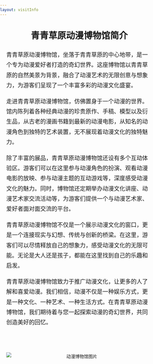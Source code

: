 ```yaml
---
layout: visitInfo
---
```


<html lang="zh-CN">
<head>
    <meta charset="UTF-8">
    <meta name="viewport" content="width=device-width, initial-scale=1.0">
    <title>动博简介</title>
    <style>
        body {
            margin: 0;
            padding: 0;
        }
        .container {
            max-width: 1200px;
            margin: auto;
            padding: 20px;
            line-height: 1.8;
        }
        .header {
            text-align: center;
            font-size: 28px;
            font-weight: bold;
            margin-bottom: 20px;
        }
        .header span {
            display: inline-block;
            padding: 0 10px;
            position: relative;
        }
        .header span::before, .header span::after {
            content: '';
            position: absolute;
            top: 50%;
            width: 50px;
            height: 2px;
        }
        .header span::before {
            left: -60px;
        }
        .header span::after {
            right: -60px;
        }
        .content {
            font-family: '楷体', serif !important; /* 正文字体设定为楷体，并使用 !important 确保其优先级 */
            font-size: 18px;
            margin-top: 20px;
        }
         .image-container {
            text-align: center;
            margin-top: 20px;
        }
        .image-container img {
            max-width: 100%; /* 图片最大宽度为容器宽度 */
            height: auto; /* 保持图片的高度自适应 */
            display: block; /* 去除图片底部的空白间隙 */
            margin: 0 auto; /* 确保图片在容器中居中 */
        }
        .spacer {
            height: 20px; /* 控制空行的高度 */
        }
    </style>
</head>
<body>
    <div class="container">
        <div class="header">
            <span>青青草原动漫博物馆简介</span>
        </div>
        <div class="content">
            <p>青青草原动漫博物馆，坐落于青青草原的中心地带，是一个专为动漫爱好者打造的奇幻世界。这座博物馆以青青草原的自然美景为背景，融合了动漫艺术的无限创意与想象力，为游客们呈现了一个丰富多彩的动漫文化盛宴。</p>
            <p>走进青青草原动漫博物馆，仿佛置身于一个动漫的世界。馆内陈列着各种经典动漫的珍贵原作、手稿、模型以及衍生品，从古老的漫画书籍到最新的动漫电影，从知名的动漫角色到独特的艺术装置，无不展现着动漫文化的独特魅力。</p>
            <p>除了丰富的展品，青青草原动漫博物馆还设有多个互动体验区。游客们可以在这里参与动漫角色的扮演、观看动漫电影的放映、参与动漫主题的互动游戏等，深度感受动漫文化的魅力。同时，博物馆还定期举办动漫文化讲座、动漫艺术家交流活动等，为游客们提供一个与动漫艺术家、爱好者面对面交流的平台。</p>
            <p>青青草原动漫博物馆不仅是一个展示动漫文化的窗口，更是一个连接现实与幻想、传统与创新的桥梁。在这里，游客们可以尽情释放自己的想象力，感受动漫文化的无限可能。无论是大人还是孩子，都能在这里找到自己的乐趣和启发。</p>
            <p>青青草原动漫博物馆致力于推广动漫文化，让更多的人了解和喜爱动漫。我们相信，动漫不仅是一种娱乐方式，更是一种文化、一种艺术、一种生活方式。在青青草原动漫博物馆，我们期待着与您一起探索动漫的奇幻世界，共同创造美好的回忆。</p>
        </div>
        <div class="spacer"></div> <!-- 添加空行 -->
        <div class="spacer"></div> 
        <div class="image-container">
            <img src="https://www.ccam.org.cn/CN/static/img/building1.jpg" alt="动漫博物馆图片">
        </div>
    </div>
</body>
</html>